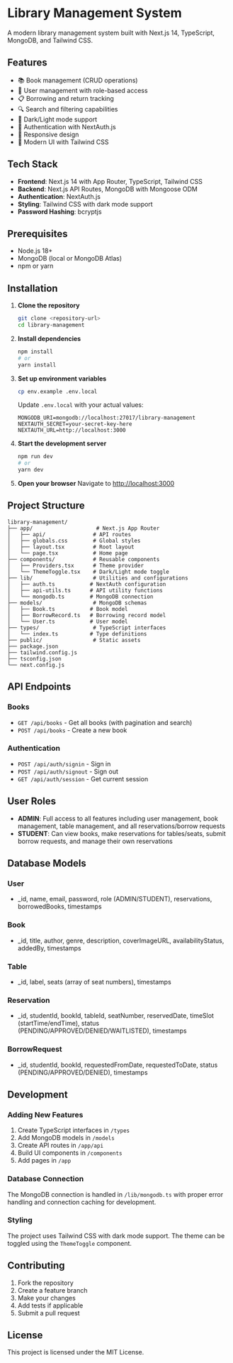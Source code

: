 # Library Management System

A modern library management system built with Next.js 14, TypeScript, MongoDB, and Tailwind CSS.

## Features

- 📚 Book management (CRUD operations)
- 👥 User management with role-based access
- 📋 Borrowing and return tracking
- 🔍 Search and filtering capabilities
- 🌙 Dark/Light mode support
- 🔐 Authentication with NextAuth.js
- 📱 Responsive design
- 🎨 Modern UI with Tailwind CSS

## Tech Stack

- **Frontend**: Next.js 14 with App Router, TypeScript, Tailwind CSS
- **Backend**: Next.js API Routes, MongoDB with Mongoose ODM
- **Authentication**: NextAuth.js
- **Styling**: Tailwind CSS with dark mode support
- **Password Hashing**: bcryptjs

## Prerequisites

- Node.js 18+ 
- MongoDB (local or MongoDB Atlas)
- npm or yarn

## Installation

1. **Clone the repository**
   ```bash
   git clone <repository-url>
   cd library-management
   ```

2. **Install dependencies**
   ```bash
   npm install
   # or
   yarn install
   ```

3. **Set up environment variables**
   ```bash
   cp env.example .env.local
   ```
   
   Update `.env.local` with your actual values:
   ```env
   MONGODB_URI=mongodb://localhost:27017/library-management
   NEXTAUTH_SECRET=your-secret-key-here
   NEXTAUTH_URL=http://localhost:3000
   ```

4. **Start the development server**
   ```bash
   npm run dev
   # or
   yarn dev
   ```

5. **Open your browser**
   Navigate to [http://localhost:3000](http://localhost:3000)

## Project Structure

```
library-management/
├── app/                    # Next.js App Router
│   ├── api/               # API routes
│   ├── globals.css        # Global styles
│   ├── layout.tsx         # Root layout
│   └── page.tsx           # Home page
├── components/            # Reusable components
│   ├── Providers.tsx      # Theme provider
│   └── ThemeToggle.tsx    # Dark/Light mode toggle
├── lib/                   # Utilities and configurations
│   ├── auth.ts           # NextAuth configuration
│   ├── api-utils.ts      # API utility functions
│   └── mongodb.ts        # MongoDB connection
├── models/                # MongoDB schemas
│   ├── Book.ts           # Book model
│   ├── BorrowRecord.ts   # Borrowing record model
│   └── User.ts           # User model
├── types/                 # TypeScript interfaces
│   └── index.ts          # Type definitions
├── public/                # Static assets
├── package.json
├── tailwind.config.js
├── tsconfig.json
└── next.config.js
```

## API Endpoints

### Books
- `GET /api/books` - Get all books (with pagination and search)
- `POST /api/books` - Create a new book

### Authentication
- `POST /api/auth/signin` - Sign in
- `POST /api/auth/signout` - Sign out
- `GET /api/auth/session` - Get current session

## User Roles

- **ADMIN**: Full access to all features including user management, book management, table management, and all reservations/borrow requests
- **STUDENT**: Can view books, make reservations for tables/seats, submit borrow requests, and manage their own reservations

## Database Models

### User
- _id, name, email, password, role (ADMIN/STUDENT), reservations, borrowedBooks, timestamps

### Book
- _id, title, author, genre, description, coverImageURL, availabilityStatus, addedBy, timestamps

### Table
- _id, label, seats (array of seat numbers), timestamps

### Reservation
- _id, studentId, bookId, tableId, seatNumber, reservedDate, timeSlot (startTime/endTime), status (PENDING/APPROVED/DENIED/WAITLISTED), timestamps

### BorrowRequest
- _id, studentId, bookId, requestedFromDate, requestedToDate, status (PENDING/APPROVED/DENIED), timestamps

## Development

### Adding New Features

1. Create TypeScript interfaces in `/types`
2. Add MongoDB models in `/models`
3. Create API routes in `/app/api`
4. Build UI components in `/components`
5. Add pages in `/app`

### Database Connection

The MongoDB connection is handled in `/lib/mongodb.ts` with proper error handling and connection caching for development.

### Styling

The project uses Tailwind CSS with dark mode support. The theme can be toggled using the `ThemeToggle` component.

## Contributing

1. Fork the repository
2. Create a feature branch
3. Make your changes
4. Add tests if applicable
5. Submit a pull request

## License

This project is licensed under the MIT License.
